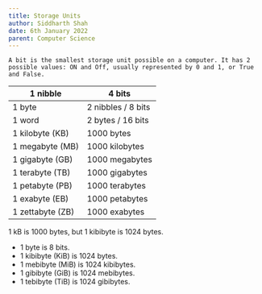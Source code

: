 ```yaml
---
title: Storage Units
author: Siddharth Shah
date: 6th January 2022
parent: Computer Science
---
```


```
A bit is the smallest storage unit possible on a computer. It has 2 possible values: ON and Off, usually represented by 0 and 1, or True and False.
```

| 1 nibble         | 4 bits             |
| ---              | ---                |
| 1 byte           | 2 nibbles / 8 bits |
| 1 word           | 2 bytes / 16 bits  |
| 1 kilobyte (KB)  | 1000 bytes         |
| 1 megabyte (MB)  | 1000 kilobytes     |
| 1 gigabyte (GB)  | 1000 megabytes     |
| 1 terabyte (TB)  | 1000 gigabytes     |
| 1 petabyte (PB)  | 1000 terabytes     |
| 1 exabyte (EB)   | 1000 petabytes     |
| 1 zettabyte (ZB) | 1000 exabytes      |

1 kB is 1000 bytes, but 1 kibibyte is 1024 bytes.
- 1 byte is 8 bits.
- 1 kibibyte (KiB) is 1024 bytes.
- 1 mebibyte (MiB) is 1024 kibibytes.
- 1 gibibyte (GiB) is 1024 mebibytes.
- 1 tebibyte (TiB) is 1024 gibibytes.
